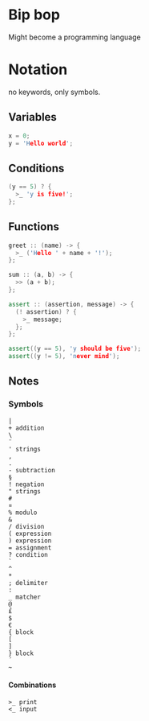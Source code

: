 # Bip bop

Might become a programming language

# Notation
no keywords, only symbols.

## Variables

```cpp
x = 0;
y = 'Hello world';
```

## Conditions

```cpp
(y == 5) ? {
  >_ 'y is five!';
};
```

## Functions

```cpp
greet :: (name) -> {
  >_ ('Hello ' + name + '!');
};

sum :: (a, b) -> {
  >> (a + b);
};

assert :: (assertion, message) -> {
  (! assertion) ? {
    >_ message;
  };
};

assert((y == 5), 'y should be five');
assert((y != 5), 'never mind');
```

## Notes

### Symbols

```
|
+ addition
\
¨
' strings
,
.
- subtraction
§
! negation
" strings
#
¤
% modulo
&
/ division
( expression
) expression
= assignment
? condition
`
^
*
; delimiter
:
_ matcher
@
£
$
€
{ block
[
]
} block
´
~
```

#### Combinations

```
>_ print
<_ input

```